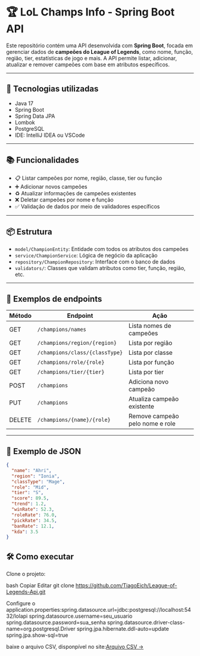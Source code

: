 # 🏆 LoL Champs Info - Spring Boot API

Este repositório contém uma API desenvolvida com **Spring Boot**, focada em gerenciar dados de **campeões do League of Legends**, como nome, função, região, tier, estatísticas de jogo e mais. A API permite listar, adicionar, atualizar e remover campeões com base em atributos específicos.

---

## 🚀 Tecnologias utilizadas

- Java 17
- Spring Boot
- Spring Data JPA
- Lombok
- PostgreSQL
- IDE: IntelliJ IDEA ou VSCode

---

## 📚 Funcionalidades

- 📋 Listar campeões por nome, região, classe, tier ou função
- ➕ Adicionar novos campeões
- ♻️ Atualizar informações de campeões existentes
- ❌ Deletar campeões por nome e função
- ✅ Validação de dados por meio de validadores específicos

---

## 📦 Estrutura

- `model/ChampionEntity`: Entidade com todos os atributos dos campeões
- `service/ChampionService`: Lógica de negócio da aplicação
- `repository/ChampionRepository`: Interface com o banco de dados
- `validators/`: Classes que validam atributos como tier, função, região, etc.

---

## 📌 Exemplos de endpoints

| Método | Endpoint                          | Ação                             |
|--------|-----------------------------------|----------------------------------|
| GET    | `/champions/names`               | Lista nomes de campeões          |
| GET    | `/champions/region/{region}`     | Lista por região                 |
| GET    | `/champions/class/{classType}`   | Lista por classe                 |
| GET    | `/champions/role/{role}`         | Lista por função                 |
| GET    | `/champions/tier/{tier}`         | Lista por tier                   |
| POST   | `/champions`                     | Adiciona novo campeão            |
| PUT    | `/champions`                     | Atualiza campeão existente       |
| DELETE | `/champions/{name}/{role}`       | Remove campeão pelo nome e role  |

---

## 🧪 Exemplo de JSON

```json
{
  "name": "Ahri",
  "region": "Ionia",
  "classType": "Mage",
  "role": "Mid",
  "tier": "S",
  "score": 89.5,
  "trend": 1.2,
  "winRate": 52.3,
  "roleRate": 76.0,
  "pickRate": 34.5,
  "banRate": 12.1,
  "kda": 3.5
}
```
## 🛠️ Como executar
Clone o projeto:

bash
Copiar
Editar
git clone https://github.com/TiagoEich/League-of-Legends-Api.git


Configure o application.properties:spring.datasource.url=jdbc:postgresql://localhost:5432/lolapi
spring.datasource.username=seu_usuario
spring.datasource.password=sua_senha
spring.datasource.driver-class-name=org.postgresql.Driver
spring.jpa.hibernate.ddl-auto=update
spring.jpa.show-sql=true

baixe o arquivo CSV, disponpível no site:[Arquivo CSV ->](https://www.kaggle.com/datasets/uskeche/leauge-of-legends-champions-dataset)


